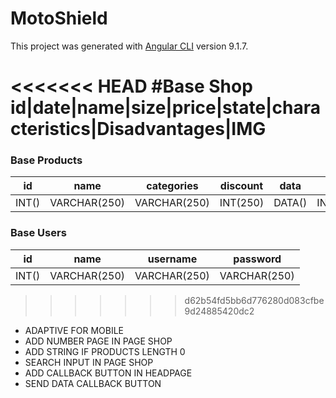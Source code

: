 # MotoShield

This project was generated with [Angular CLI](https://github.com/angular/angular-cli) version 9.1.7.

<<<<<<< HEAD
#Base Shop
id|date|name|size|price|state|characteristics|Disadvantages|IMG
=======
### Base Products
| id | name | categories | discount | data | size | price | state | characteristics | disadvantage | sale | image |
| ------ | ------ | ------ | ------ | ------ | ------ | ------ | ------ | ------ | ------ | ------ | ------ | 
| INT() | VARCHAR(250) | VARCHAR(250) | INT(250) | DATA() | INT(250) | INT(250) | INT(10) | TEXT() | TEXT() | INT(10) | VARCHAR(250) |

### Base Users
| id | name | username | password |
| ------ | ------ | ------ | ------ |
| INT() | VARCHAR(250) | VARCHAR(250) | VARCHAR(250) |
>>>>>>> d62b54fd5bb6d776280d083cfbe9d24885420dc2


- ADAPTIVE FOR MOBILE
- ADD NUMBER PAGE IN PAGE SHOP
- ADD STRING IF PRODUCTS LENGTH 0 
- SEARCH INPUT IN PAGE SHOP
- ADD CALLBACK BUTTON IN HEADPAGE
- SEND DATA CALLBACK BUTTON
